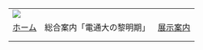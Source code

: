 |  |  |  |
| --- | --- | --- |
| ![](../image/common/uec_header1.jpg) | | |
| [ホーム](../index.html) | 総合案内「電通大の黎明期」 | [展示案内](../exhibit/exhibit01.html) | [関連リンク](../link/link01.html) | [第７展示室について](../about/about.html) | [本HPについて](../about/about2.html) | [アクセス](../access/access.html) | | |
| |  | | --- | | ![](../image/common/spacer.gif)    総合案内:  ![](../image/common/spacer.gif)  「電気通信大学の黎明期」   ![](../image/common/spacer.gif)   ---   [1：電気通信大学の黎明期の研究](dawn01.html)- 世界最初のプリント配線の回路- 自由闊達な雰囲気- 技官や卒業生のネットワーク- 大学の研究   ---   [2：機器分析の時代を牽引した電通大](dawn02.html)- NMR分光- レーザー分光- 質量分光のインビーム- 電子顕微鏡   ---   [3：わが国初のNMR分光器](dawn03.html)   ---   [4：日本のレーザー分光も電通大から](dawn04.html)   ---   [5：世界最初の電波時計](dawn05.html)- 凧型アンテナ- 高山の電波通信・地下探査   ---   [6：真空管から固体素子へ](dawn06.html)- 半導体電子素子の研究- 超伝導回路の研究   ---   [7：南極観測と雪原の電波の吸収](dawn07.html)   ---   [8：電通大の宇宙研究](dawn08.html)   ---   [9：日本最初の電波時計](dawn09.html)   ---   [10：星間空間実験装置](dawn10.html)   ---   [11：各学科の歴史](dawn11.html)   ---   [12：考え合い、論じ合い、納得ゆくように](dawn12.html)   --- | | |  | | --- | | 8.　電通大の宇宙研究      電通大では、実に多様な宇宙研究が行われてきました。思いつくままに挙げてゆきますと、芳野研での宇宙電波の受信。菅平での観測がおもですが、調布キャンパスで西2号棟と西1号棟のあいだの芝生に10ｍの十字架のがおかれ、二つの建物が望遠鏡の鏡体で木星がその芝生から見えるときだけ受信される木星電波の研究は、木星軌道の6分の1に広がったナトリウムやボイジャーが発見したSO2を噴火する木星の衛星のイオの火山の発見とともに、当時の学生の関心を呼んでいたました。     小菅研での宇宙通信関連の法律、宇宙法の研究。     梶谷研での物の長さの精密・正確な測定法。     一見宇宙とは関係ないようですが、天文台へ行くと、宇宙の大きさを測るための最初の基準になるのがこの研究で、梶谷せんせいの評価は天文台では非常にたかいのです。     一般教養の化学の星間分子・星間塵のシミュレイション実験・柳沢研での月・惑星への衝突実験を含む研究。     これらの中には、1960年代から始まったものもあり、また最近開始されたものもありますが。展示されているのは黎明期のやや後に入る星間塵の研究です。 。研究内容は今後さらに広がってゆくでしょう。     20世紀後半からの時代の科学技術の特徴を機器分析の時代としましたが、もう一つの特徴に研究対象の拡大があります。　それ以前の科学が主に地球全体を、研究対象にしていたのに対し科学の対象を宇宙に広げたといえるでしょう。その意味でも電通大において宇宙研究が多方面的に広がっていることはよろこばしいことだと思えるのです。 | |
| |  | | --- | | ![](../image/common/spacer.gif)   電気通信大学コミュニケーション・ミュージアム第７展示室友の会  東京都町田市玉川学園6-3-100  UEC Museum of Communications Exhibition Room#7 Associates  e-mail: uecmuse7@muse.or.jp  Copyright all reserved by UEC Museum of Communications Exhibition Room#7 Associates ![](../image/common/spacer.gif) | | |
